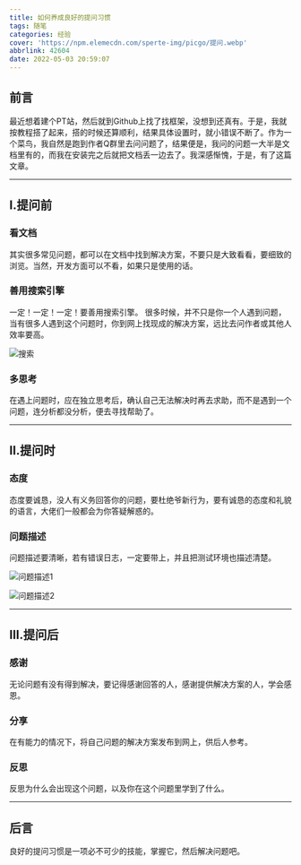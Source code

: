 ```yaml
---
title: 如何养成良好的提问习惯
tags: 随笔
categories: 经验
cover: 'https://npm.elemecdn.com/sperte-img/picgo/提问.webp'
abbrlink: 42604
date: 2022-05-03 20:59:07
---
```


## 前言

最近想着建个PT站，然后就到Github上找了找框架，没想到还真有。于是，我就按教程搭了起来，搭的时候还算顺利，结果具体设置时，就小错误不断了。作为一个菜鸟，我自然是跑到作者Q群里去问问题了，结果便是，我问的问题一大半是文档里有的，而我在安装完之后就把文档丢一边去了。我深感惭愧，于是，有了这篇文章。

---------------

## Ⅰ.提问前

### 看文档

其实很多常见问题，都可以在文档中找到解决方案，不要只是大致看看，要细致的浏览。当然，开发方面可以不看，如果只是使用的话。

### 善用搜索引擎

一定！一定！一定！要善用搜索引擎。
很多时候，并不只是你一个人遇到问题，当有很多人遇到这个问题时，你到网上找现成的解决方案，远比去问作者或其他人效率要高。

![搜索][1]

### 多思考

在遇上问题时，应在独立思考后，确认自己无法解决时再去求助，而不是遇到一个问题，连分析都没分析，便去寻找帮助了。

---------------

## Ⅱ.提问时

### 态度

态度要诚恳，没人有义务回答你的问题，要杜绝爷新行为，要有诚恳的态度和礼貌的语言，大佬们一般都会为你答疑解惑的。

### 问题描述

问题描述要清晰，若有错误日志，一定要带上，并且把测试环境也描述清楚。

![问题描述1][2]

![问题描述2][3]

---------------

## Ⅲ.提问后

### 感谢

无论问题有没有得到解决，要记得感谢回答的人，感谢提供解决方案的人，学会感恩。

### 分享

在有能力的情况下，将自己问题的解决方案发布到网上，供后人参考。

### 反思

反思为什么会出现这个问题，以及你在这个问题里学到了什么。

---------------

## 后言

良好的提问习惯是一项必不可少的技能，掌握它，然后解决问题吧。

[1]: https://npm.elemecdn.com/sperte-img/picgo/rr1W1C.webp
[2]: https://npm.elemecdn.com/sperte-img/picgo/a54ajT.webp
[3]: https://npm.elemecdn.com/sperte-img/picgo/vbHC8O.webp
